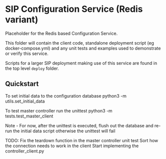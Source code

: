 # SIP Configuration Service (Redis variant)

Placeholder for the Redis based Configuration Service.

This folder will contain the client code, standalone deployment script 
(eg docker-compose.yml) and any unit tests and examples used to demonstrate 
or verify this service.

Scripts for a larger SIP deployment making use of this service are found in 
the top level `deploy` folder. 

## Quickstart

To set initial data to the configuration database
python3 -m utils.set_initial_data

To test master controller run the unittest
python3 -m tests.test_master_client

Note - For now, after the unittest is executed, flush out the database and re-run the initial data script
       otherwise the unittest will fail

TODO:
Fix the teardown function in the master controller unit test
Sort how the connection needs to work in the client
Start implementing the controller_client.py

